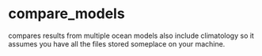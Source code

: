 # compare_models
compares results from multiple ocean models
also include climatology so it assumes you have all the files stored someplace on your machine.
